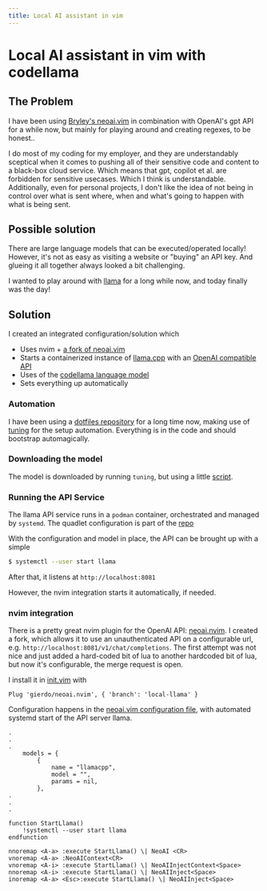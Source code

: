 ```yaml
---
title: Local AI assistant in vim
---
```


# Local AI assistant in vim with codellama

<script async id="asciicast-623203" src="https://asciinema.org/a/623203.js"></script>

## The Problem

I have been using [Bryley's neoai.vim](https://github.com/Bryley/neoai.nvim) in
combination with OpenAI's gpt API for a while now, but mainly for playing
around and creating regexes, to be honest..

I do most of my coding for my employer, and they are understandably sceptical
when it comes to pushing all of their sensitive code and content to a black-box
cloud service. Which means that gpt, copilot et al. are forbidden for sensitive
usecases. Which I think is understandable. Additionally, even for personal
projects, I don't like the idea of not being in control over what is sent
where, when and what's going to happen with what is being sent.

## Possible solution

There are large language models that can be executed/operated locally!
However, it's not as easy as visiting a website or "buying" an API key.
And glueing it all together always looked a bit challenging.

I wanted to play around with
[llama](https://ai.meta.com/blog/large-language-model-llama-meta-ai/) for a
long while now, and today finally was the day!

## Solution

I created an integrated configuration/solution which

- Uses nvim + [a fork of neoai.vim](https://github.com/gierdo/neoai.nvim)
- Starts a containerized instance of [llama.cpp](https://github.com/ggerganov/llama.cpp) with an [OpenAI compatible API](https://github.com/abetlen/llama-cpp-python)
- Uses of the [codellama language model](https://github.com/facebookresearch/codellama)
- Sets everything up automatically

### Automation

I have been using a [dotfiles repository](https://github.com/gierdo/dotfiles)
for a long time now, making use of
[tuning](https://gitlab.com/jokeyrhyme/tuning/) for the setup automation.
Everything is in the code and should bootstrap automagically.

### Downloading the model

The model is downloaded by running `tuning`, but using a little
[script](https://github.com/gierdo/dotfiles/blob/master/gists/install-llama-models.sh).

### Running the API Service

The llama API service runs in a `podman` container, orchestrated and managed by `systemd`.
The quadlet configuration is part of the [repo](https://github.com/gierdo/dotfiles/blob/master/.config/containers/systemd/llama.container)

With the configuration and model in place, the API can be brought up with a
simple

```bash
$ systemctl --user start llama
```

After that, it listens at `http://localhost:8081`

However, the nvim integration starts it automatically, if needed.

### nvim integration

There is a pretty great nvim plugin for the OpenAI API:
[neoai.nvim](https://github.com/Bryley/neoai.nvim). I created a fork, which
allows it to use an unauthenticated API on a configurable url, e.g.
`http://localhost:8081/v1/chat/completions`. The first attempt was not nice and
just added a hard-coded bit of lua to another hardcoded bit of lua, but now
it's configurable, the merge request is open.

I install it in
[init.vim](https://github.com/gierdo/dotfiles/blob/master/.config/nvim/init.vim)
with

```text
Plug 'gierdo/neoai.nvim', { 'branch': 'local-llama' }
```

Configuration happens in the [neoai.vim configuration
file](https://github.com/gierdo/dotfiles/blob/master/vimrc.d/neoai.vim), with
automated systemd start of the API server llama.

```text
.
.
.
    models = {
        {
            name = "llamacpp",
            model = "",
            params = nil,
        },
.
.
.

function StartLlama()
    !systemctl --user start llama
endfunction

nnoremap <A-a> :execute StartLlama() \| NeoAI <CR>
vnoremap <A-a> :NeoAIContext<CR>
vnoremap <A-i> :execute StartLlama() \| NeoAIInjectContext<Space>
nnoremap <A-i> :execute StartLlama() \| NeoAIInject<Space>
inoremap <A-a> <Esc>:execute StartLlama() \| NeoAIInject<Space>
```
